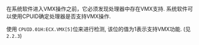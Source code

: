 

在系统软件进入VMX操作之前，它必须发现处理器中存在VMX支持.  系统软件可以使用CPUID确定处理器是否支持VMX操作. 

使用 `CPUID.01H:ECX.VMX[5]`位来进行检测, 该位的值为1表示支持VMX功能. (见`2.2.3`)
